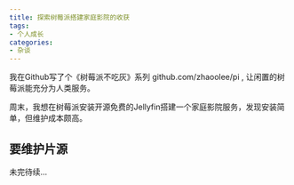 ```yaml
---
title: 探索树莓派搭建家庭影院的收获
tags:
- 个人成长
categories:
- 杂谈
---
```



我在Github写了个《树莓派不吃灰》系列 github.com/zhaoolee/pi , 让闲置的树莓派能充分为人类服务。

周末，我想在树莓派安装开源免费的Jellyfin搭建一个家庭影院服务，发现安装简单，但维护成本颇高。

## 要维护片源





未完待续...

